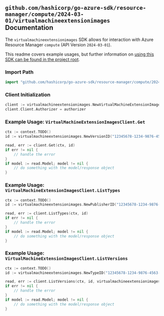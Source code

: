 
## `github.com/hashicorp/go-azure-sdk/resource-manager/compute/2024-03-01/virtualmachineextensionimages` Documentation

The `virtualmachineextensionimages` SDK allows for interaction with Azure Resource Manager `compute` (API Version `2024-03-01`).

This readme covers example usages, but further information on [using this SDK can be found in the project root](https://github.com/hashicorp/go-azure-sdk/tree/main/docs).

### Import Path

```go
import "github.com/hashicorp/go-azure-sdk/resource-manager/compute/2024-03-01/virtualmachineextensionimages"
```


### Client Initialization

```go
client := virtualmachineextensionimages.NewVirtualMachineExtensionImagesClientWithBaseURI("https://management.azure.com")
client.Client.Authorizer = authorizer
```


### Example Usage: `VirtualMachineExtensionImagesClient.Get`

```go
ctx := context.TODO()
id := virtualmachineextensionimages.NewVersionID("12345678-1234-9876-4563-123456789012", "locationName", "publisherName", "typeName", "versionName")

read, err := client.Get(ctx, id)
if err != nil {
	// handle the error
}
if model := read.Model; model != nil {
	// do something with the model/response object
}
```


### Example Usage: `VirtualMachineExtensionImagesClient.ListTypes`

```go
ctx := context.TODO()
id := virtualmachineextensionimages.NewPublisherID("12345678-1234-9876-4563-123456789012", "locationName", "publisherName")

read, err := client.ListTypes(ctx, id)
if err != nil {
	// handle the error
}
if model := read.Model; model != nil {
	// do something with the model/response object
}
```


### Example Usage: `VirtualMachineExtensionImagesClient.ListVersions`

```go
ctx := context.TODO()
id := virtualmachineextensionimages.NewTypeID("12345678-1234-9876-4563-123456789012", "locationName", "publisherName", "typeName")

read, err := client.ListVersions(ctx, id, virtualmachineextensionimages.DefaultListVersionsOperationOptions())
if err != nil {
	// handle the error
}
if model := read.Model; model != nil {
	// do something with the model/response object
}
```
